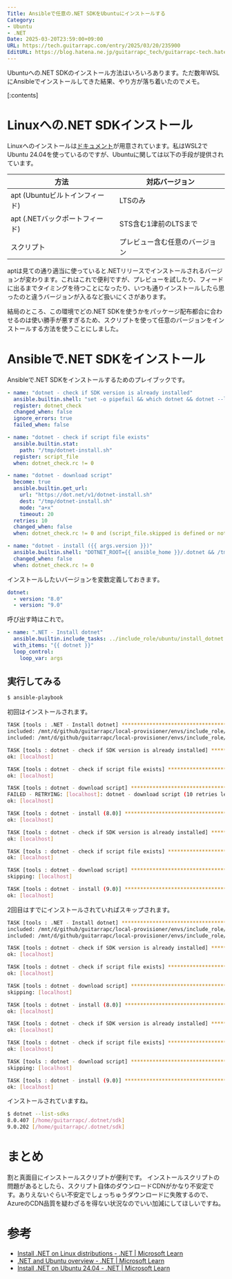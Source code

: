 ```yaml
---
Title: Ansibleで任意の.NET SDKをUbuntuにインストールする
Category:
- Ubuntu
- .NET
Date: 2025-03-20T23:59:00+09:00
URL: https://tech.guitarrapc.com/entry/2025/03/20/235900
EditURL: https://blog.hatena.ne.jp/guitarrapc_tech/guitarrapc-tech.hatenablog.com/atom/entry/6802418398339650652
---
```


Ubuntuへの.NET SDKのインストール方法はいろいろあります。ただ数年WSLにAnsibleでインストールしてきた結果、やり方が落ち着いたのでメモ。

[:contents]

# Linuxへの.NET SDKインストール

Linuxへのインストールは[ドキュメント](https://learn.microsoft.com/en-us/dotnet/core/install/linux)が用意されています。私はWSL2でUbuntu 24.04を使っているのですが、Ubuntuに関しては以下の手段が提供されています。

| 方法 | 対応バージョン |
| --- | --- |
| apt (Ubuntuビルトインフィード) | LTSのみ |
| apt (.NETバックポートフィード) | STS含む1津前のLTSまで |
| スクリプト | プレビュー含む任意のバージョン |

aptは見ての通り適当に使っていると.NETリリースでインストールされるバージョンが変わります。これはこれで便利ですが、プレビューを試したり、フィードに出るまでタイミングを待つことになったり、いつも通りインストールしたら思ったのと違うバージョンが入るなど扱いにくさがあります。

結局のところ、この環境でどの.NET SDKを使うかをパッケージ配布都合に合わせるのは使い勝手が悪すぎるため、スクリプトを使って任意のバージョンをインストールする方法を使うことにしました。

# Ansibleで.NET SDKをインストール

Ansibleで.NET SDKをインストールするためのプレイブックです。

```yaml
- name: "dotnet - check if SDK version is already installed"
  ansible.builtin.shell: "set -o pipefail && which dotnet && dotnet --list-sdks | grep '{{ args.version }}'"
  register: dotnet_check
  changed_when: false
  ignore_errors: true
  failed_when: false

- name: "dotnet - check if script file exists"
  ansible.builtin.stat:
    path: "/tmp/dotnet-install.sh"
  register: script_file
  when: dotnet_check.rc != 0

- name: "dotnet - download script"
  become: true
  ansible.builtin.get_url:
    url: "https://dot.net/v1/dotnet-install.sh"
    dest: "/tmp/dotnet-install.sh"
    mode: "a+x"
    timeout: 20
  retries: 10
  changed_when: false
  when: dotnet_check.rc != 0 and (script_file.skipped is defined or not script_file.stat.exists)

- name: "dotnet - install ({{ args.version }})"
  ansible.builtin.shell: "DOTNET_ROOT={{ ansible_home }}/.dotnet && /tmp/dotnet-install.sh --channel {{ args.version }}"
  changed_when: false
  when: dotnet_check.rc != 0
```

インストールしたいバージョンを変数定義しておきます。

```yaml
dotnet:
  - version: "8.0"
  - version: "9.0"
```

呼び出す時はこれで。

```yaml
- name: ".NET - Install dotnet"
  ansible.builtin.include_tasks: ../include_role/ubuntu/install_dotnet.yaml
  with_items: "{{ dotnet }}"
  loop_control:
    loop_var: args
```

## 実行してみる

```sh
$ ansible-playbook
```

初回はインストールされます。

```sh
TASK [tools : .NET - Install dotnet] ***************************************************************
included: /mnt/d/github/guitarrapc/local-provisioner/envs/include_role/ubuntu/install_dotnet.yaml for localhost => (item={'version': '8.0'})
included: /mnt/d/github/guitarrapc/local-provisioner/envs/include_role/ubuntu/install_dotnet.yaml for localhost => (item={'version': '9.0'})

TASK [tools : dotnet - check if SDK version is already installed] **********************************
ok: [localhost]

TASK [tools : dotnet - check if script file exists] ************************************************
ok: [localhost]

TASK [tools : dotnet - download script] ************************************************************
FAILED - RETRYING: [localhost]: dotnet - download script (10 retries left).
ok: [localhost]

TASK [tools : dotnet - install (8.0)] **************************************************************
ok: [localhost]

TASK [tools : dotnet - check if SDK version is already installed] **********************************
ok: [localhost]

TASK [tools : dotnet - check if script file exists] ************************************************
ok: [localhost]

TASK [tools : dotnet - download script] ************************************************************
skipping: [localhost]

TASK [tools : dotnet - install (9.0)] **************************************************************
ok: [localhost]
```

2回目はすでにインストールされていればスキップされます。


```sh
TASK [tools : .NET - Install dotnet] ***************************************************************
included: /mnt/d/github/guitarrapc/local-provisioner/envs/include_role/ubuntu/install_dotnet.yaml for localhost => (item={'version': '8.0'})
included: /mnt/d/github/guitarrapc/local-provisioner/envs/include_role/ubuntu/install_dotnet.yaml for localhost => (item={'version': '9.0'})

TASK [tools : dotnet - check if SDK version is already installed] **********************************
ok: [localhost]

TASK [tools : dotnet - check if script file exists] ************************************************
ok: [localhost]

TASK [tools : dotnet - download script] ************************************************************
skipping: [localhost]

TASK [tools : dotnet - install (8.0)] **************************************************************
ok: [localhost]

TASK [tools : dotnet - check if SDK version is already installed] **********************************
ok: [localhost]

TASK [tools : dotnet - check if script file exists] ************************************************
ok: [localhost]

TASK [tools : dotnet - download script] ************************************************************
skipping: [localhost]

TASK [tools : dotnet - install (9.0)] **************************************************************
ok: [localhost]
```

インストールされていますね。

```sh
$ dotnet --list-sdks
8.0.407 [/home/guitarrapc/.dotnet/sdk]
9.0.202 [/home/guitarrapc/.dotnet/sdk]
```

# まとめ

割と真面目にインストールスクリプトが便利です。
インストールスクリプトの問題があるとしたら、スクリプト自体のダウンロードCDNがかなり不安定です。ありえないぐらい不安定でしょっちゅうダウンロードに失敗するので、AzureのCDN品質を疑わざるを得ない状況なのでいい加減にしてほしいですね。

# 参考

* [Install .NET on Linux distributions - .NET | Microsoft Learn](https://learn.microsoft.com/en-us/dotnet/core/install/linux)
* [.NET and Ubuntu overview - .NET | Microsoft Learn](https://learn.microsoft.com/en-us/dotnet/core/install/linux-ubuntu)
* [Install .NET on Ubuntu 24.04 - .NET | Microsoft Learn](https://learn.microsoft.com/en-us/dotnet/core/install/linux-ubuntu-install?tabs=dotnet9&pivots=os-linux-ubuntu-2404)

